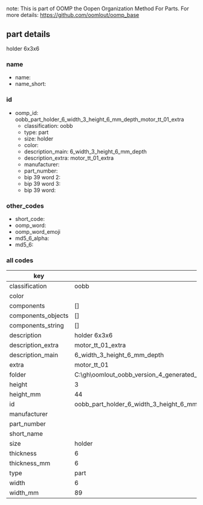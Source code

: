 #   

note: This is part of OOMP the Oopen Organization Method For Parts. For more details: https://github.com/oomlout/oomp_base

##  part details



holder 6x3x6

### name
* name: 
* name_short: 
### id
* oomp_id: oobb_part_holder_6_width_3_height_6_mm_depth_motor_tt_01_extra
  * classification: oobb
  * type: part
  * size: holder
  * color: 
  * description_main: 6_width_3_height_6_mm_depth
  * description_extra: motor_tt_01_extra
  * manufacturer: 
  * part_number: 
  * bip 39 word 2: 
  * bip 39 word 3: 
  * bip 39 word: 

### other_codes
* short_code: 
* oomp_word: 
* oomp_word_emoji 
* md5_6_alpha: 
* md5_6: 









### all codes 
| key | value |  
| --- | --- |  
| classification | oobb |  
| color |  |  
| components | [] |  
| components_objects | [] |  
| components_string | [] |  
| description | holder 6x3x6 |  
| description_extra | motor_tt_01_extra |  
| description_main | 6_width_3_height_6_mm_depth |  
| extra | motor_tt_01 |  
| folder | C:\gh\oomlout_oobb_version_4_generated_parts\things\oobb_part_holder_6_width_3_height_6_mm_depth_motor_tt_01_extra |  
| height | 3 |  
| height_mm | 44 |  
| id | oobb_part_holder_6_width_3_height_6_mm_depth_motor_tt_01_extra |  
| manufacturer |  |  
| part_number |  |  
| short_name |  |  
| size | holder |  
| thickness | 6 |  
| thickness_mm | 6 |  
| type | part |  
| width | 6 |  
| width_mm | 89 |  
